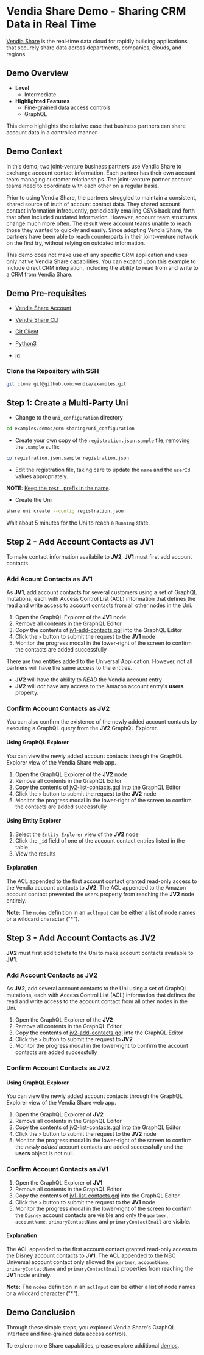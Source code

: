 # Vendia Share Demo - Sharing CRM Data in Real Time

[Vendia Share](https://www.vendia.net) is the real-time data cloud for rapidly building applications that securely share data across departments, companies, clouds, and regions.  

## Demo Overview

* __Level__
    * Intermediate
* __Highlighted Features__
    * Fine-grained data access controls
    * GraphQL

This demo highlights the relative ease that business partners can share account data in a controlled manner.

## Demo Context

In this demo, two joint-venture business partners use Vendia Share to exchange account contact information. Each partner has their own account team managing customer relationships. The joint-venture partner account teams need to coordinate with each other on a regular basis.

Prior to using Vendia Share, the partners struggled to maintain a consistent, shared source of truth of account contact data. They shared account contact information infrequently, periodically emailing CSVs back and forth that often included outdated information. However, account team structures change much more often. The result were account teams unable to reach those they wanted to quickly and easily. Since adopting Vendia Share, the partners have been able to reach counterparts in their joint-venture network on the first try, without relying on outdated information.

This demo does not make use of any specific CRM application and uses only native Vendia Share capabilities. You can expand upon this example to include direct CRM integration, including the ability to read from and write to a CRM from Vendia Share.

## Demo Pre-requisites

* [Vendia Share Account](https://share.vendia.net/signup)

* [Vendia Share CLI](https://vendia.net/docs/share/cli)

* [Git Client](https://git-scm.com/downloads)

* [Python3](https://www.python.org/download)

* [jq](https://stedolan.github.io/jq/)

### Clone the Repository with SSH

```bash
git clone git@github.com:vendia/examples.git
```

## Step 1: Create a Multi-Party Uni

* Change to the `uni_configuration` directory

```bash
cd examples/demos/crm-sharing/uni_configuration
```

* Create your own copy of the `registration.json.sample` file, removing the `.sample` suffix

```bash
cp registration.json.sample registration.json
```

* Edit the registration file, taking care to update the `name` and the `userId` values appropriately.

__NOTE:__ [Keep the `test-` prefix in the name](https://www.vendia.net/docs/share/limits#uni-and-node-names).

* Create the Uni

```bash
share uni create --config registration.json
```

Wait about 5 minutes for the Uni to reach a `Running` state.

## Step 2 - Add Account Contacts as JV1

To make contact information availabile to __JV2__, __JV1__ must first add account contacts.

### Add Acount Contacts as JV1

As __JV1__, add account contacts for several customers using a set of GraphQL mutations, each with Access Control List (ACL) information that defines the read and write access to account contacts from all other nodes in the Uni.

1. Open the GraphQL Explorer of the __JV1__ node
1. Remove all contents in the GraphQL Editor
1. Copy the contents of [jv1-add-contacts.gql](./resources/jv1-add-contacts.gql) into the GraphQL Editor
1. Click the `>` button to submit the request to the __JV1__ node
1. Monitor the progress modal in the lower-right of the screen to confirm the contacts are added successfully

There are two entities added to the Universal Application. However, not all partners will have the same access to the entities.

* __JV2__ will have the ability to _READ_ the Vendia account entry
* __JV2__ will _not_ have any access to the Amazon account entry's __users__ property.

### Confirm Account Contacts as JV2

You can also confirm the existence of the newly added account contacts by executing a GraphQL query from the __JV2__ GraphQL Explorer.

#### Using GraphQL Explorer

You can view the newly added account contacts through the GraphQL Explorer view of the Vendia Share web app.

1. Open the GraphQL Explorer of the __JV2__ node
1. Remove all contents in the GraphQL Editor
1. Copy the contents of [jv2-list-contacts.gql](./resources/jv2-list-contacts.gql) into the GraphQL Editor
1. Click the `>` button to submit the request to the __JV2__ node
1. Monitor the progress modal in the lower-right of the screen to confirm the contacts are added successfully

#### Using Entity Explorer

1. Select the `Entity Explorer` view of the __JV2__ node
1. Click the `_id` field of one of the account contact entries listed in the table
1. View the results

#### Explanation

The ACL appended to the first account contact granted read-only access to the Vendia account contacts to __JV2__. The ACL appended to the Amazon account contact prevented the `users` property from reaching the __JV2__ node entirely.

__Note:__ The `nodes` definition in an `aclInput` can be either a list of node names or a wildcard character ("*").

## Step 3 - Add Account Contacts as JV2

__JV2__ must first add tickets to the Uni to make account contacts available to __JV1__.

### Add Account Contacts as JV2

As __JV2__, add several account contacts to the Uni using a set of GraphQL mutations, each with Access Control List (ACL) information that defines the read and write access to the account contact from all other nodes in the Uni.

1. Open the GraphQL Explorer of the __JV2__
1. Remove all contents in the GraphQL Editor
1. Copy the contents of [jv2-add-contacts.gql](resources/jv2-add-contacts.gql) into the GraphQL Editor
1. Click the `>` button to submit the request to __JV2__
1. Monitor the progress modal in the lower-right to confirm the account contacts are added successfully

### Confirm Account Contacts as JV2

#### Using GraphQL Explorer

You can view the newly added account contacts through the GraphQL Explorer view of the Vendia Share web app.

1. Open the GraphQL Explorer of __JV2__
1. Remove all contents in the GraphQL Editor
1. Copy the contents of [jv2-list-contacts.gql](./resources/jv2-list-contacts.gql) into the GraphQL Editor
1. Click the `>` button to submit the request to the __JV2__ node
1. Monitor the progress modal in the lower-right of the screen to confirm the _newly added_ account contacts are added successfully and the __users__ object is not null.

### Confirm Account Contacts as JV1

1. Open the GraphQL Explorer of __JV1__
1. Remove all contents in the GraphQL Editor
1. Copy the contents of [jv1-list-contacts.gql](./resources/jv1-list-contacts.gql) into the GraphQL Editor
1. Click the `>` button to submit the request to the __JV1__ node
1. Monitor the progress modal in the lower-right of the screen to confirm the `Disney` account contacts are visible and only the `partner`, `accountName`, `primaryContactName` and `primaryContactEmail` are visible.

#### Explanation

The ACL appended to the first account contact granted read-only access to the Disney account contacts to __JV1__. The ACL appended to the NBC Universal account contact only allowed the `partner`, `accountName`, `primaryContactName` and `primaryContactEmail` properties from reaching the __JV1__ node entirely.

__Note:__ The `nodes` definition in an `aclInput` can be either a list of node names or a wildcard character ("*").

## Demo Conclusion

Through these simple steps, you explored Vendia Share's GraphQL interface and fine-grained data access controls.

To explore more Share capabilities, please explore additional [demos](../../../demos).
